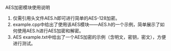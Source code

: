   AES加密模块使用说明

  1. 仅需引用头文件AES.h即可进行简单的AES-128加密。
  2. example.cpp中给出了使用该AES模块——AES.h的一个示例，简单展示了如何使用AES.h进行AES加密和解密。
  3. AES example.txt中给出了一个AES加密的示例（含明文，密钥，密文），方便进行测试。
